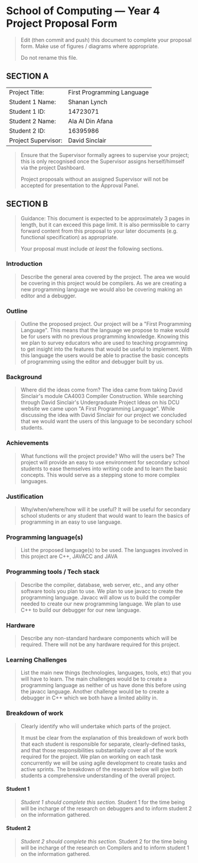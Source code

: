 # School of Computing &mdash; Year 4 Project Proposal Form

> Edit (then commit and push) this document to complete your proposal form.
> Make use of figures / diagrams where appropriate.
>
> Do not rename this file.

## SECTION A

|                     |                   |
|---------------------|-------------------|
|Project Title:       | First Programming Language            |
|Student 1 Name:      | Shanan Lynch            |
|Student 1 ID:        | 14723071            |
|Student 2 Name:      | Ala Al Din Afana           |
|Student 2 ID:        | 16395986            |
|Project Supervisor:  | David Sinclair            |

> Ensure that the Supervisor formally agrees to supervise your project; this is only recognised once the
> Supervisor assigns herself/himself via the project Dashboard.
>
> Project proposals without an assigned
> Supervisor will not be accepted for presentation to the Approval Panel.

## SECTION B

> Guidance: This document is expected to be approximately 3 pages in length, but it can exceed this page limit.
> It is also permissible to carry forward content from this proposal to your later documents (e.g. functional
> specification) as appropriate.
>
> Your proposal must include *at least* the following sections.


### Introduction

> Describe the general area covered by the project.
The area we would be covering in this project would be compilers. 
As we are creating a new programming language we would also be covering making an editor and a debugger.

### Outline

> Outline the proposed project.
Our project will be a "First Programming Language". This means that the language we propose to make would be
for users with no previous programming knowledge. Knowing this we plan to survey educators who are used to
teaching programming to get insight into the features that would be useful to implement. With this language 
the users would be able to practise the basic concepts of programming using the editor and debugger built 
by us.

### Background

> Where did the ideas come from?
The idea came from taking David Sinclair's module CA4003 Compiler Construction. While searching through 
David Sinclair's Undergraduate Project Ideas on his DCU website we came upon "A First Programming Language".
While discussing the idea with David Sinclair for our project we concluded that we would want the users of
this language to be secondary school students.

### Achievements

> What functions will the project provide? Who will the users be?
The project will provide an easy to use environment for secondary school students to ease themselves into
writing code and to learn the basic concepts. This would serve as a stepping stone to more complex languages.

### Justification

> Why/when/where/how will it be useful?
It will be useful for secondary school students or any student that would want to learn the basics of programming
in an easy to use language. 


### Programming language(s)

> List the proposed language(s) to be used.
The languages involved in this project are C++, JAVACC and JAVA

### Programming tools / Tech stack

> Describe the compiler, database, web server, etc., and any other software tools you plan to use.
We plan to use javacc to create the programming language. Javacc will allow us to build the compiler needed to create our
new programming language. We plan to use C++ to build our debugger for our new language. 

### Hardware

> Describe any non-standard hardware components which will be required.
There will not be any hardware required for this project.

### Learning Challenges

> List the main new things (technologies, languages, tools, etc) that you will have to learn.
The main challenges would be to create a programming language as neither of us have done this before using the javacc language.
Another challenge would be to create a debugger in C++ which we both have a limited ability in. 

### Breakdown of work

> Clearly identify who will undertake which parts of the project.
>
> It must be clear from the explanation of this breakdown of work both that each student is responsible for
> separate, clearly-defined tasks, and that those responsibilities substantially cover all of the work required
> for the project.
> We plan on working on each task concurrently we will be using agile development to create tasks and active sprints.
> The breakdown of the research below will give both students a comprehensive understanding of the overall project.

#### Student 1

> *Student 1 should complete this section.*
> Student 1 for the time being will be incharge of the research on debuggers and to inform student 2 on the information gathered.

#### Student 2

> *Student 2 should complete this section.*
> Student 2 for the time being will be incharge of the research on Compilers and to inform student 1 on the information gathered.


